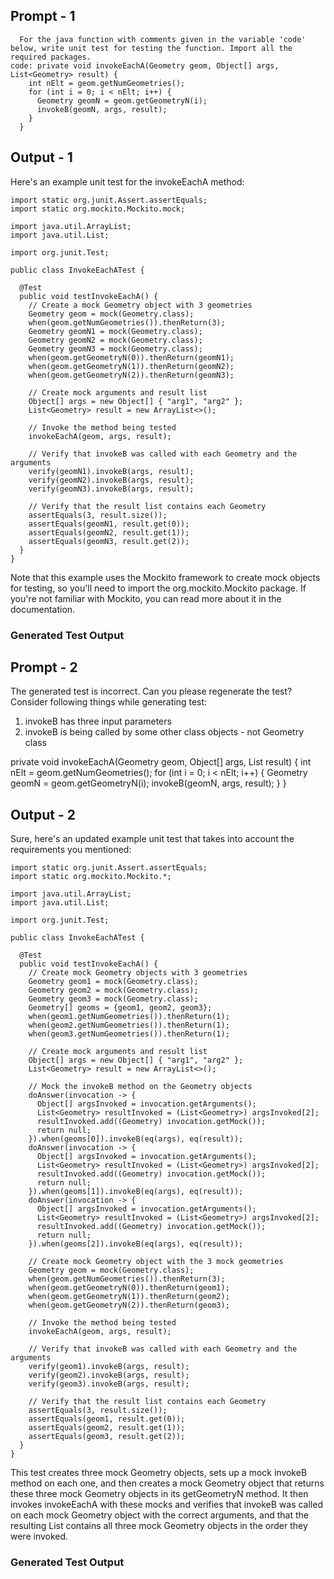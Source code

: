 ## Prompt - 1
```
  For the java function with comments given in the variable 'code' below, write unit test for testing the function. Import all the required packages.
code: private void invokeEachA(Geometry geom, Object[] args, List<Geometry> result) {
    int nElt = geom.getNumGeometries();
    for (int i = 0; i < nElt; i++) {
      Geometry geomN = geom.getGeometryN(i);
      invokeB(geomN, args, result);
    }
  }
```

## Output - 1
Here's an example unit test for the invokeEachA method:

```
import static org.junit.Assert.assertEquals;
import static org.mockito.Mockito.mock;

import java.util.ArrayList;
import java.util.List;

import org.junit.Test;

public class InvokeEachATest {

  @Test
  public void testInvokeEachA() {
    // Create a mock Geometry object with 3 geometries
    Geometry geom = mock(Geometry.class);
    when(geom.getNumGeometries()).thenReturn(3);
    Geometry geomN1 = mock(Geometry.class);
    Geometry geomN2 = mock(Geometry.class);
    Geometry geomN3 = mock(Geometry.class);
    when(geom.getGeometryN(0)).thenReturn(geomN1);
    when(geom.getGeometryN(1)).thenReturn(geomN2);
    when(geom.getGeometryN(2)).thenReturn(geomN3);

    // Create mock arguments and result list
    Object[] args = new Object[] { "arg1", "arg2" };
    List<Geometry> result = new ArrayList<>();

    // Invoke the method being tested
    invokeEachA(geom, args, result);

    // Verify that invokeB was called with each Geometry and the arguments
    verify(geomN1).invokeB(args, result);
    verify(geomN2).invokeB(args, result);
    verify(geomN3).invokeB(args, result);

    // Verify that the result list contains each Geometry
    assertEquals(3, result.size());
    assertEquals(geomN1, result.get(0));
    assertEquals(geomN2, result.get(1));
    assertEquals(geomN3, result.get(2));
  }
}
```
Note that this example uses the Mockito framework to create mock objects for testing, so you'll need to import the org.mockito.Mockito package. If you're not familiar with Mockito, you can read more about it in the documentation.

### Generated Test Output

## Prompt - 2
The generated test is incorrect. Can you please regenerate the test?
Consider following things while generating test:
1. invokeB has three input parameters
2. invokeB is being called by some other class objects - not Geometry class

  private void invokeEachA(Geometry geom, Object[] args, List<Geometry> result) {
    int nElt = geom.getNumGeometries();
    for (int i = 0; i < nElt; i++) {
      Geometry geomN = geom.getGeometryN(i);
      invokeB(geomN, args, result);
    }
  }

## Output - 2
Sure, here's an updated example unit test that takes into account the requirements you mentioned:
```
import static org.junit.Assert.assertEquals;
import static org.mockito.Mockito.*;

import java.util.ArrayList;
import java.util.List;

import org.junit.Test;

public class InvokeEachATest {

  @Test
  public void testInvokeEachA() {
    // Create mock Geometry objects with 3 geometries
    Geometry geom1 = mock(Geometry.class);
    Geometry geom2 = mock(Geometry.class);
    Geometry geom3 = mock(Geometry.class);
    Geometry[] geoms = {geom1, geom2, geom3};
    when(geom1.getNumGeometries()).thenReturn(1);
    when(geom2.getNumGeometries()).thenReturn(1);
    when(geom3.getNumGeometries()).thenReturn(1);

    // Create mock arguments and result list
    Object[] args = new Object[] { "arg1", "arg2" };
    List<Geometry> result = new ArrayList<>();

    // Mock the invokeB method on the Geometry objects
    doAnswer(invocation -> {
      Object[] argsInvoked = invocation.getArguments();
      List<Geometry> resultInvoked = (List<Geometry>) argsInvoked[2];
      resultInvoked.add((Geometry) invocation.getMock());
      return null;
    }).when(geoms[0]).invokeB(eq(args), eq(result));
    doAnswer(invocation -> {
      Object[] argsInvoked = invocation.getArguments();
      List<Geometry> resultInvoked = (List<Geometry>) argsInvoked[2];
      resultInvoked.add((Geometry) invocation.getMock());
      return null;
    }).when(geoms[1]).invokeB(eq(args), eq(result));
    doAnswer(invocation -> {
      Object[] argsInvoked = invocation.getArguments();
      List<Geometry> resultInvoked = (List<Geometry>) argsInvoked[2];
      resultInvoked.add((Geometry) invocation.getMock());
      return null;
    }).when(geoms[2]).invokeB(eq(args), eq(result));

    // Create mock Geometry object with the 3 mock geometries
    Geometry geom = mock(Geometry.class);
    when(geom.getNumGeometries()).thenReturn(3);
    when(geom.getGeometryN(0)).thenReturn(geom1);
    when(geom.getGeometryN(1)).thenReturn(geom2);
    when(geom.getGeometryN(2)).thenReturn(geom3);

    // Invoke the method being tested
    invokeEachA(geom, args, result);

    // Verify that invokeB was called with each Geometry and the arguments
    verify(geom1).invokeB(args, result);
    verify(geom2).invokeB(args, result);
    verify(geom3).invokeB(args, result);

    // Verify that the result list contains each Geometry
    assertEquals(3, result.size());
    assertEquals(geom1, result.get(0));
    assertEquals(geom2, result.get(1));
    assertEquals(geom3, result.get(2));
  }
}
```
This test creates three mock Geometry objects, sets up a mock invokeB method on each one, and then creates a mock Geometry object that returns these three mock Geometry objects in its getGeometryN method. It then invokes invokeEachA with these mocks and verifies that invokeB was called on each mock Geometry object with the correct arguments, and that the resulting List contains all three mock Geometry objects in the order they were invoked.
### Generated Test Output